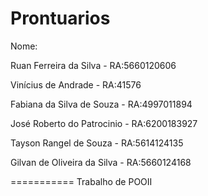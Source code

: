 Prontuarios
===========
Nome:                         

Ruan Ferreira da Silva - RA:5660120606

Vinícius de Andrade - RA:41576

Fabiana da Silva de Souza - RA:4997011894

José Roberto do Patrocinio - RA:6200183927 

Tayson Rangel de Souza - RA:5614124135 

Gilvan de Oliveira da Silva - RA:5660124168

===========
Trabalho de POOII
